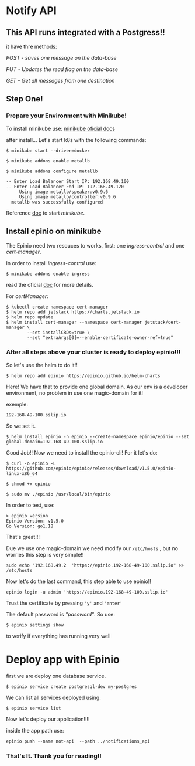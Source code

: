 # Notify API
## This API runs integrated with a Postgress!!

it have thre methods:

_POST - saves one message on the data-base_

_PUT - Updates the read flag on the data-base_

_GET - Get all messages from one destination_


## Step One! 
### Prepare your Environment with Minikube!



To install minikube use: [minikube oficial docs](https://minikube.sigs.k8s.io/docs/start/)

after install... Let's start k8s with the following commands:

```
$ minikube start --driver=docker
```

```
$ minikube addons enable metallb
```

```
$ minikube addons configure metallb

-- Enter Load Balancer Start IP: 192.168.49.100
-- Enter Load Balancer End IP: 192.168.49.120
     Using image metallb/speaker:v0.9.6
     Using image metallb/controller:v0.9.6
  metallb was successfully configured
```

Reference [doc](https://docs.epinio.io/howtos/) to start _minikube_.

## Install epinio on minikube
The Epinio need two resouces to works, first: one _ingress-control_ and one _cert-manager_.

  In order to install _ingress-control_ use:

```
$ minikube addons enable ingress
```
read the oficial [doc](https://kubernetes.github.io/ingress-nginx/deploy/#minikube) for more details.

  


For _certManager_:
```
$ kubectl create namespace cert-manager
$ helm repo add jetstack https://charts.jetstack.io
$ helm repo update
$ helm install cert-manager --namespace cert-manager jetstack/cert-manager \
        --set installCRDs=true \
        --set "extraArgs[0]=--enable-certificate-owner-ref=true"
```

### After all steps above your cluster is ready to deploy epinio!!!

So let's use the helm to do it!!
```
$ helm repo add epinio https://epinio.github.io/helm-charts
```
Here! We have that to provide one global domain. As our env is a developer environment, no problem in use one magic-domain for it!

exemple: 
```
192-168-49-100.sslip.io
```
So we set it.
```
$ helm install epinio -n epinio --create-namespace epinio/epinio --set global.domain=192-168-49-100.sslip.io
```

Good Job!! Now we need to install the epinio-cli! For it let's do: 
```
$ curl -o epinio -L https://github.com/epinio/epinio/releases/download/v1.5.0/epinio-linux-x86_64
```
```
$ chmod +x epinio
```
```
$ sudo mv ./epinio /usr/local/bin/epinio
```
In order to test, use:
```
> epinio version
Epinio Version: v1.5.0
Go Version: go1.18
```
That's great!!!

Due we use one magic-domain we need modify our ```/etc/hosts```
 , but no worries this step is very simple!!
```
sudo echo "192.168.49.2  'https://epinio.192-168-49-100.sslip.io" >> /etc/hosts
```


Now let's do the last command, this step able to use epinio!!

```
epinio login -u admin 'https://epinio.192-168-49-100.sslip.io'
```

Trust the certificate by pressing ```'y'``` and ```'enter'```

The default password is _"password"_. So use: 
```
$ epinio settings show
```
to verify if everything has running very well
# Deploy app with Epinio

first we are deploy one database service. 
```
$ epinio service create postgresql-dev my-postgres
```

We can list all services deployed using:
```
$ epinio service list
```
Now let's deploy our application!!!!

inside the app path use:
```
epinio push --name not-api  --path ../notifications_api
```

### That's It. Thank you for reading!!
